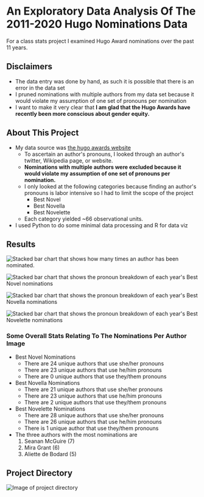 # An Exploratory Data Analysis Of The 2011-2020 Hugo Nominations Data  

For a class stats project I examined Hugo Award nominations over the past 11 years.

## Disclaimers
- The data entry was done by hand, as such it is possible that there is an error in the data set
- I pruned nominations with multiple authors from my data set because it would violate my assumption of one set of pronouns per nomination
- I want to make it very clear that **I am glad that the Hugo Awards have recently been more conscious about gender equity.** 

## About This Project 
- My data source was [the hugo awards website](http://www.thehugoawards.org/hugo-history/)
    - To ascertain an author's pronouns, I looked through an author's twitter, Wikipedia page, or website. 
    - **Nominations with multiple authors were excluded because it would violate my assumption of one set of pronouns per nomination.**
    - I only looked at the following categories because finding an author's pronouns is labor intensive so I had to limit the scope of the project 
        - Best Novel
        - Best Novella
        - Best Novelette
    - Each category yielded ~66 observational units.
- I used Python to do some minimal data processing and R for data viz

## Results 

![Stacked bar chart that shows how many times an author has been nominated.](https://github.com/JakeC007/hugo_stats/blob/master/imgs/Nominations_by_author.png)

![Stacked bar chart that shows the pronoun breakdown of each year's Best Novel nominations](https://github.com/JakeC007/hugo_stats/blob/master/imgs/Best_Novel_BarChart.png)

![Stacked bar chart that shows the pronoun breakdown of each year's Best Novella nominations](https://github.com/JakeC007/hugo_stats/blob/master/imgs/Best_Novella_BarChart.png)

![Stacked bar chart that shows the pronoun breakdown of each year's Best Novelette nominations](https://github.com/JakeC007/hugo_stats/blob/master/imgs/Best_Novelette_BarChart.png)

### Some Overall Stats Relating To The Nominations Per Author Image
- Best Novel Nominations
    - There are 24 unique authors that use she/her pronouns
    - There are 23 unique authors that use he/him pronouns
    - There are 0 unique authors that use they/them pronouns
- Best Novella Nominations
    - There are 21 unique authors that use she/her pronouns
    - There are 23 unique authors that use he/him pronouns
    - There are 2 unique authors that use they/them pronouns
- Best Novelette Nominations
    - There are 28 unique authors that use she/her pronouns
    - There are 26 unique authors that use he/him pronouns
    - There is 1 unique author that use they/them pronouns
- The three authors with the most nominations are
    1. Seanan McGuire (7)
    2. Mira Grant (6)
    3. Aliette de Bodard (5)


## Project Directory 

![Image of project directory](https://github.com/JakeC007/hugo_stats/blob/master/imgs/tree.PNG)
        


